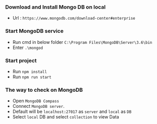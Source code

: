 ### Download and Install Mongo DB on local
+ Url :	`https://www.mongodb.com/download-center#enterprise`

### Start MongoDB service
+ Run cmd in below folder `C:\Program Files\MongoDB\Server\3.6\bin`
+ Enter `.\mongod`
	
### Start project
+ Run `npm install`
+ Run `npm run start`

### The way to check on MongoDB
+ Open `MongoDB Compass`
+ Connect `MongoDB server`. 
+ Default will be `localhost:27017` as `server` and `local` as `DB`
+ Select `local` DB and select `collection` to view Data
